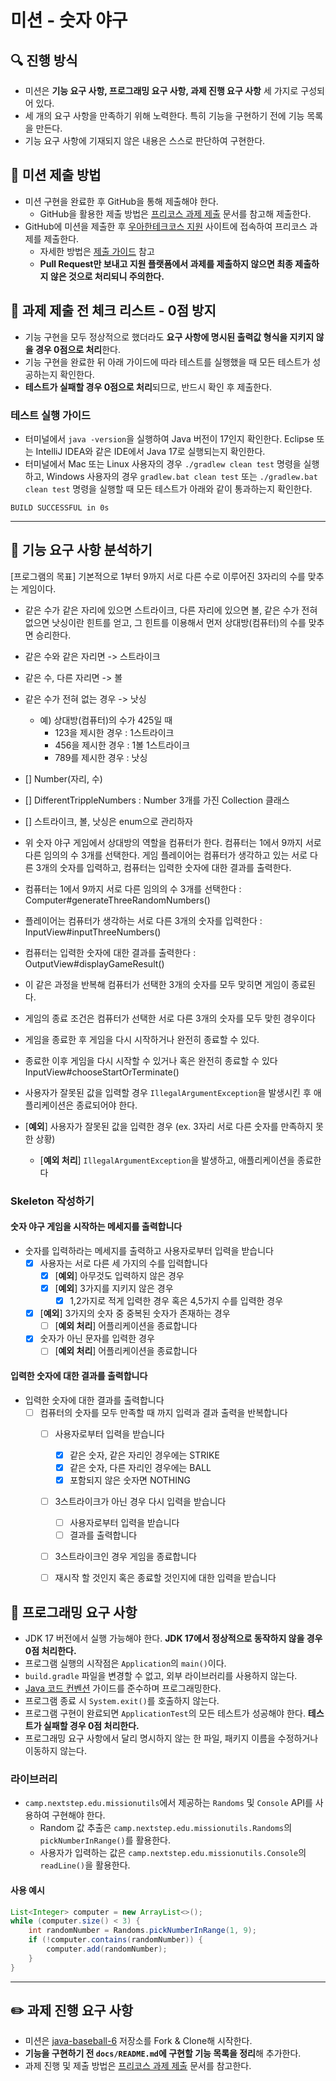 # 미션 - 숫자 야구

## 🔍 진행 방식

- 미션은 **기능 요구 사항, 프로그래밍 요구 사항, 과제 진행 요구 사항** 세 가지로 구성되어 있다.
- 세 개의 요구 사항을 만족하기 위해 노력한다. 특히 기능을 구현하기 전에 기능 목록을 만든다.
- 기능 요구 사항에 기재되지 않은 내용은 스스로 판단하여 구현한다.

## 📮 미션 제출 방법

- 미션 구현을 완료한 후 GitHub을 통해 제출해야 한다.
    - GitHub을 활용한 제출 방법은 [프리코스 과제 제출](https://github.com/woowacourse/woowacourse-docs/tree/master/precourse) 문서를 참고해
      제출한다.
- GitHub에 미션을 제출한 후 [우아한테크코스 지원](https://apply.techcourse.co.kr) 사이트에 접속하여 프리코스 과제를 제출한다.
    - 자세한 방법은 [제출 가이드](https://github.com/woowacourse/woowacourse-docs/tree/master/precourse#제출-가이드) 참고
    - **Pull Request만 보내고 지원 플랫폼에서 과제를 제출하지 않으면 최종 제출하지 않은 것으로 처리되니 주의한다.**

## 🚨 과제 제출 전 체크 리스트 - 0점 방지

- 기능 구현을 모두 정상적으로 했더라도 **요구 사항에 명시된 출력값 형식을 지키지 않을 경우 0점으로 처리**한다.
- 기능 구현을 완료한 뒤 아래 가이드에 따라 테스트를 실행했을 때 모든 테스트가 성공하는지 확인한다.
- **테스트가 실패할 경우 0점으로 처리**되므로, 반드시 확인 후 제출한다.

### 테스트 실행 가이드

- 터미널에서 `java -version`을 실행하여 Java 버전이 17인지 확인한다.
  Eclipse 또는 IntelliJ IDEA와 같은 IDE에서 Java 17로 실행되는지 확인한다.
- 터미널에서 Mac 또는 Linux 사용자의 경우 `./gradlew clean test` 명령을 실행하고,
  Windows 사용자의 경우 `gradlew.bat clean test` 또는 `./gradlew.bat clean test` 명령을 실행할 때 모든 테스트가 아래와 같이 통과하는지 확인한다.

```
BUILD SUCCESSFUL in 0s
```

---

## 🚀 기능 요구 사항 분석하기 

[프로그램의 목표] 기본적으로 1부터 9까지 서로 다른 수로 이루어진 3자리의 수를 맞추는 게임이다.

- 같은 수가 같은 자리에 있으면 스트라이크, 다른 자리에 있으면 볼, 같은 수가 전혀 없으면 낫싱이란 힌트를 얻고, 그 힌트를 이용해서 먼저 상대방(컴퓨터)의 수를 맞추면 승리한다.
- 같은 수와 같은 자리면 -> 스트라이크
- 같은 수, 다른 자리면 -> 볼
- 같은 수가 전혀 없는 경우 -> 낫싱
    - 예) 상대방(컴퓨터)의 수가 425일 때
        - 123을 제시한 경우 : 1스트라이크
        - 456을 제시한 경우 : 1볼 1스트라이크
        - 789를 제시한 경우 : 낫싱

- [] Number(자리, 수)
- [] DifferentTrippleNumbers : Number 3개를 가진 Collection 클래스 
- [] 스트라이크, 볼, 낫싱은 enum으로 관리하자 

- 위 숫자 야구 게임에서 상대방의 역할을 컴퓨터가 한다. 컴퓨터는 1에서 9까지 서로 다른 임의의 수 3개를 선택한다. 게임 플레이어는 컴퓨터가 생각하고 있는 서로 다른 3개의 숫자를 입력하고, 컴퓨터는 입력한 숫자에 대한
  결과를 출력한다.
- 컴퓨터는 1에서 9까지 서로 다른 임의의 수 3개를 선택한다 : Computer#generateThreeRandomNumbers()
- 플레이어는 컴퓨터가 생각하는 서로 다른 3개의 숫자를 입력한다 : InputView#inputThreeNumbers()
- 컴퓨터는 입력한 숫자에 대한 결과를 출력한다 : OutputView#displayGameResult()

- 이 같은 과정을 반복해 컴퓨터가 선택한 3개의 숫자를 모두 맞히면 게임이 종료된다.
- 게임의 종료 조건은 컴퓨터가 선택한 서로 다른 3개의 숫자를 모두 맞힌 경우이다
- 게임을 종료한 후 게임을 다시 시작하거나 완전히 종료할 수 있다.
- 종료한 이후 게임을 다시 시작할 수 있거나 혹은 완전히 종료할 수 있다 InputView#chooseStartOrTerminate()

- 사용자가 잘못된 값을 입력할 경우 `IllegalArgumentException`을 발생시킨 후 애플리케이션은 종료되어야 한다.
- [**예외**] 사용자가 잘못된 값을 입력한 경우 (ex. 3자리 서로 다른 숫자를 만족하지 못한 상황)
  - [**예외 처리**] `IllegalArgumentException`을 발생하고, 애플리케이션을 종료한다 
  
### Skeleton 작성하기

#### 숫자 야구 게임을 시작하는 메세지를 출력합니다 
- 숫자를 입력하라는 메세지를 출력하고 사용자로부터 입력을 받습니다 
  - [x] 사용자는 서로 다른 세 가지의 수를 입력합니다
    - [x] [**예외**] 아무것도 입력하지 않은 경우
    - [x] [**예외**] 3가지를 지키지 않은 경우 
        - [x] 1,2가지로 적게 입력한 경우 혹은 4,5가지 수를 입력한 경우
      
  - [x] [**예외**] 3가지의 숫자 중 중복된 숫자가 존재하는 경우
    - [ ] [**예외 처리**] 어플리케이션을 종료합니다
    
  - [x] 숫자가 아닌 문자를 입력한 경우 
      - [ ] [**예외 처리**] 어플리케이션을 종료합니다

#### 입력한 숫자에 대한 결과를 출력합니다
- 입력한 숫자에 대한 결과를 출력합니다 
  - [ ] 컴퓨터의 숫자를 모두 만족할 때 까지 입력과 결과 출력을 반복합니다
    - [ ] 사용자로부터 입력을 받습니다 
      - [x] 같은 숫자, 같은 자리인 경우에는 STRIKE
      - [x] 같은 숫자, 다른 자리인 경우에는 BALL
      - [x] 포함되지 않은 숫자면 NOTHING
      
    - [ ] 3스트라이크가 아닌 경우 다시 입력을 받습니다
      - [ ] 사용자로부터 입력을 받습니다
      - [ ] 결과를 출력합니다
    
    - [ ] 3스트라이크인 경우 게임을 종료합니다
    - [ ] 재시작 할 것인지 혹은 종료할 것인지에 대한 입력을 받습니다 



## 🎯 프로그래밍 요구 사항

- JDK 17 버전에서 실행 가능해야 한다. **JDK 17에서 정상적으로 동작하지 않을 경우 0점 처리한다.**
- 프로그램 실행의 시작점은 `Application`의 `main()`이다.
- `build.gradle` 파일을 변경할 수 없고, 외부 라이브러리를 사용하지 않는다.
- [Java 코드 컨벤션](https://github.com/woowacourse/woowacourse-docs/tree/master/styleguide/java) 가이드를 준수하며 프로그래밍한다.
- 프로그램 종료 시 `System.exit()`를 호출하지 않는다.
- 프로그램 구현이 완료되면 `ApplicationTest`의 모든 테스트가 성공해야 한다. **테스트가 실패할 경우 0점 처리한다.**
- 프로그래밍 요구 사항에서 달리 명시하지 않는 한 파일, 패키지 이름을 수정하거나 이동하지 않는다.

### 라이브러리

- `camp.nextstep.edu.missionutils`에서 제공하는 `Randoms` 및 `Console` API를 사용하여 구현해야 한다.
    - Random 값 추출은 `camp.nextstep.edu.missionutils.Randoms`의 `pickNumberInRange()`를 활용한다.
    - 사용자가 입력하는 값은 `camp.nextstep.edu.missionutils.Console`의 `readLine()`을 활용한다.

#### 사용 예시

```java
List<Integer> computer = new ArrayList<>();
while (computer.size() < 3) {
    int randomNumber = Randoms.pickNumberInRange(1, 9);
    if (!computer.contains(randomNumber)) {
        computer.add(randomNumber);
    }
}
```

---

## ✏️ 과제 진행 요구 사항

- 미션은 [java-baseball-6](https://github.com/woowacourse-precourse/java-baseball-6) 저장소를 Fork & Clone해 시작한다.
- **기능을 구현하기 전 `docs/README.md`에 구현할 기능 목록을 정리**해 추가한다.
- 과제 진행 및 제출 방법은 [프리코스 과제 제출](https://github.com/woowacourse/woowacourse-docs/tree/master/precourse) 문서를 참고한다.
